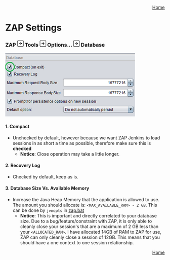 <a href='https://github.com/jenkinsci/zaproxy-plugin/tree/development#table-of-contents-'><div align="right">Home</div></a>

ZAP Settings
============

### ZAP ![Image of Right Arrow](../images/arrow_right.png) Tools ![Image of Right Arrow](../images/arrow_right.png) Options... ![Image of Right Arrow](../images/arrow_right.png) Database

![Image of ZAP Settings](../images/ZAP_SETTINGS.png)

#### 1. Compact

- Unchecked by default, however because we want ZAP Jenkins to load sessions in as short a time as possible, therefore make sure this is <b>checked</b>
	- <b>Notice</b>: Close operation may take a little longer.

#### 2. Recovery Log

- Checked by default, keep as is.

#### 3. Database Size Vs. Available Memory

- Increase the Java Heap Memory that the application is allowed to use. The amount you should allocate is: `<MAX_AVAILABLE_RAM> - 2 GB`. This can be done by `jvmopts` in [zap.bat](../systeminstalled/README.md#system-installed-bat-modification)
	- <b>Notice</b>: This is important and directly correlated to your database size. Due to a bug/feature/constraint with ZAP, it is only able to cleanly close your session's that are a maximum of 2 GB less than your `<ALLOCATED_RAM>`. I have allocated 14GB of RAM to ZAP for use, ZAP can only cleanly close a session of 12GB. This means that you should have a one context to one session relationship.

<a href='https://github.com/jenkinsci/zaproxy-plugin/tree/development#table-of-contents-'><div align="right">Home</div></a>
